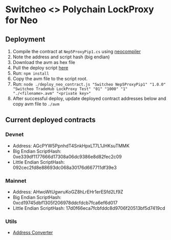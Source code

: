 # Switcheo <> Polychain LockProxy for Neo

## Deployment

1. Compile the contract at `Nep5ProxyPip1.cs` using [neocompiler](https://neocompiler.io/#!/ecolab/network)
2. Note the address and script hash (big endian)
3. Download the avm as hex file
4. Pull the deploy script [here](https://github.com/Switcheo/switcheo-scripts/blob/master/deploy_neo_contract.js )
5. Run: `npm install`
6. Copy the avm file to the script root.
7. Run: `node ./deploy_neo_contract.js "Switcheo Nep5ProxyPip1" "1.0.0" "Switcheo TradeHub LockProxy Test" "01" "1000" "1" "./<filename>.avm" "<private key>"`
8. After successful deploy, update deployed contract addresses below and copy avm file to `./avm`

## Current deployed contracts

### Devnet

- Address: AGcPYW5PpnhdT4SnkHpxLT7L1JHKsuTMMK
- Big Endian ScriptHash: 0xe339df1177666d17308a06dc9386e8d82fec2c09
- Little Endian ScriptHash: 092cec2fd8e88693dc068a30176d667711df39e3

### Mainnet

- Address: AHwoWtUgwruKoGZ8hLrEHr1erESfd2Lf9Z
- Big Endian ScriptHash: 0xcd19745dbf1305f206978ddcfdcb7fca6ef6d017
- Little Endian ScriptHash: 17d0f66eca7fcbfddc8d9706f20513bf5d7419cd

### Utils

- [Address Converter](https://neocompiler.io/#!/ecolab/conversor)
